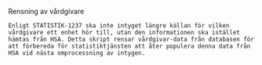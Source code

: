 Rensning av vårdgivare

    Enligt STATISTIK-1237 ska inte intyget längre källan för vilken vårdgivare ett enhet hör till, utan den informationen ska istället hämtas från HSA. Detta skript rensar vårdgivar-data från databasen för att förbereda för statistiktjänsten att åter populera denna data från HSA vid nästa omprocessning av intygen.
